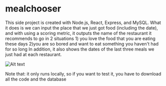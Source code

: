# mealchooser


This side project is created with Node.js, React, Express, and MySQL. What it does is we can input the place that we just got food (including the date), and with using a scoring metric, it outputs the name of the restaurant it recommends to go in 2 situations 
          1) you love the food that you are eating these days
          2)you are so bored and want to eat something you haven't had for so long
In addition, it also shows the dates of the last three meals we just had at each restaurant.

![Alt text](/webpagepic.jpg?raw=true "Title")

Note that: it only runs locally, so if you want to test it, you have to download all the code and the database

